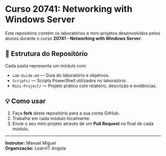 # Curso 20741: Networking with Windows Server

Este repositório contém os laboratórios e mini-projetos desenvolvidos pelos alunos durante o curso **20741 - Networking with Windows Server**.

## 📘 Estrutura do Repositório

Cada pasta representa um módulo com:
- `Lab-Guide.md` — Guia do laboratório e objetivos.
- `Scripts/` — Scripts PowerShell utilizados no laboratório.
- `Mini-Project/` — Projeto prático com relatório, descrição e evidências.

## 💡 Como usar

1. Faça **fork** deste repositório para a sua conta GitHub.  
2. Trabalhe em cada módulo localmente.  
3. Envie o seu mini-projeto através de um **Pull Request** no final de cada módulo.

---
**Instrutor:** Manuel Miguel  
**Organização:** LearnIT Angola  
